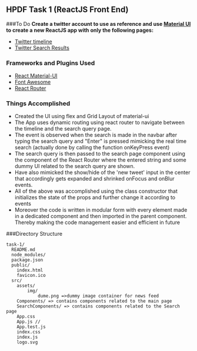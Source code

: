 
## HPDF Task 1 (ReactJS Front End)

###To Do
**Create a twitter account to use as reference and use [Material UI](http://www.material-ui.com) to create a new ReactJS app with only the following pages:**
* [Twitter timeline](https://twitter.com)
* [Twitter Search Results](https://twitter.com/search?q=aadhaar)

### Frameworks and Plugins Used
* [React Material-UI](https://material-ui-next.com/)
* [Font Awesome](http://fontawesome.io/)
* [React Router](https://reacttraining.com/react-router/)

### Things Accomplished
* Created the UI using flex and Grid Layout of material-ui
* The App uses dynamic routing using react router to navigate between the timeline and the search query page.
* The event is observed when the search is made in the navbar after typing the search query and "Enter" is pressed mimicking the real time search (actually done by calling the function onKeyPress event)
* The search query is then passed to the search page component using the <Redirect> component of the React Router where the entered string and some dummy UI related to the search query are shown.
* Have also mimicked the show/hide of the 'new tweet' input in the center that accordingly gets expanded and shrinked onFocus and onBlur events.
* All of the above was accomplished using the class constructor that initializes the state of the props and further change it according to events
* Moreover the code is written in modular form with every element made in a dedicated component and then imported in the parent component. Thereby making the code management easier and efficient in future

###Directory Structure

```
task-1/
  README.md
  node_modules/
  package.json
  public/
    index.html
    favicon.ico
  src/
    assets/
        img/
            dume.png =>dummy image container for news feed
    Components/ => contains components related to the main page
    SearchComponents/ => contains components related to the Search page
    App.css
    App.js //
    App.test.js
    index.css
    index.js
    logo.svg
``` 
